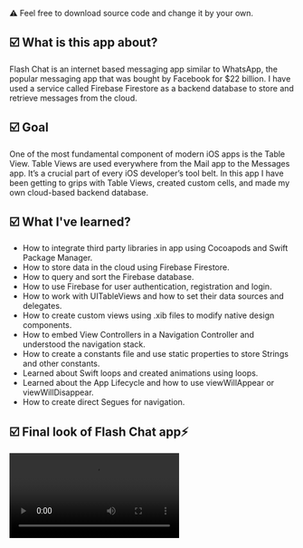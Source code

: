 ⚠️ Feel free to download source code and change it by your own.
<h2>☑️ What is this app about?</h2>
<p>Flash Chat is an internet based messaging app similar to WhatsApp, the popular messaging app that was bought by Facebook for $22 billion. I have used a service called Firebase Firestore as a backend database to store and retrieve messages from the cloud.</p>
<h2>☑️ Goal</h2>
<p>One of the most fundamental component of modern iOS apps is the Table View. Table Views are used everywhere from the Mail app to the Messages app. It’s a crucial part of every iOS developer’s tool belt. In this app I have been getting to grips with Table Views, created custom cells, and made my own cloud-based backend database.</p>
<h2>☑️ What I've learned?</h2>
<ul>
  <li>How to integrate third party libraries in app using Cocoapods and Swift Package Manager.</li>
  <li>How to store data in the cloud using Firebase Firestore.</li>
  <li>How to query and sort the Firebase database.</li>
  <li>How to use Firebase for user authentication, registration and login.</li>
  <li>How to work with UITableViews and how to set their data sources and delegates.</li>
  <li>How to create custom views using .xib files to modify native design components.</li>
  <li>How to embed View Controllers in a Navigation Controller and understood the navigation stack.</li>
  <li>How to create a constants file and use static properties to store Strings and other constants.</li>
  <li>Learned about Swift loops and created animations using loops.</li>
  <li>Learned about the App Lifecycle and how to use viewWillAppear or viewWillDisappear.</li>
  <li>How to create direct Segues for navigation. </li>

</ul>
<h2>☑️ Final look of Flash Chat app⚡️</h2>
<video>
  <source src="flashChat.mov" type="video/mov">
 alt="FlashChat" width="20%" height="50%">
</video>


